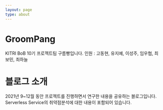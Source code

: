 ```yaml
---
layout: page
type: about
---
```


# GroomPang
KITRI BoB 10기 프로젝트팀 구름빵입니다. 
인원 : 고동현, 유지예, 이성주, 임우협, 최보민, 최하늘 

# 블로그 소개
2021년 9~12월 동안 프로젝트를 진행하면서 연구한 내용을 공유하는 블로그입니다. 
Serverless Service의 취약점분석에 대한 내용이 포함되어 있습니다. 
